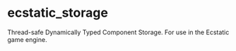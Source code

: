 # ecstatic_storage

Thread-safe Dynamically Typed Component Storage. For use in the Ecstatic game engine.
